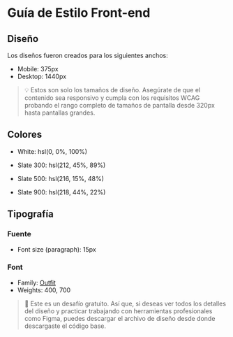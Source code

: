 # Guía de Estilo Front-end

## Diseño

Los diseños fueron creados para los siguientes anchos:

- Mobile: 375px
- Desktop: 1440px

> 💡 Estos son solo los tamaños de diseño. Asegúrate de que el contenido sea responsivo y cumpla con los requisitos WCAG probando el rango completo de tamaños de pantalla desde 320px hasta pantallas grandes.

## Colores

- White: hsl(0, 0%, 100%)

- Slate 300: hsl(212, 45%, 89%)
- Slate 500: hsl(216, 15%, 48%)
- Slate 900: hsl(218, 44%, 22%)

## Tipografía

### Fuente

- Font size (paragraph): 15px

### Font

- Family: [Outfit](https://fonts.google.com/specimen/Outfit)
- Weights: 400, 700

> 💎 Este es un desafío gratuito. Así que, si deseas ver todos los detalles del diseño y practicar trabajando con herramientas profesionales como Figma, puedes descargar el archivo de diseño desde donde descargaste el código base.
